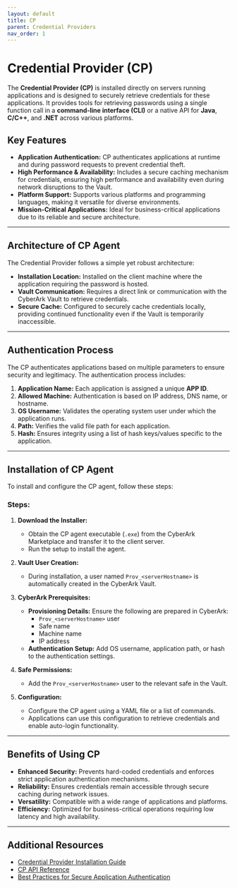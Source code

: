 ```yaml
---
layout: default
title: CP
parent: Credential Providers
nav_order: 1
---
```

#  Credential Provider (CP)


The **Credential Provider (CP)** is installed directly on servers running applications and is designed to securely retrieve credentials for these applications. It provides tools for retrieving passwords using a single function call in a **command-line interface (CLI)** or a native API for **Java**, **C/C++**, and **.NET** across various platforms. 

## Key Features
- **Application Authentication:** CP authenticates applications at runtime and during password requests to prevent credential theft.
- **High Performance & Availability:** Includes a secure caching mechanism for credentials, ensuring high performance and availability even during network disruptions to the Vault.
- **Platform Support:** Supports various platforms and programming languages, making it versatile for diverse environments.
- **Mission-Critical Applications:** Ideal for business-critical applications due to its reliable and secure architecture.

---

## Architecture of CP Agent

The Credential Provider follows a simple yet robust architecture:

- **Installation Location:** Installed on the client machine where the application requiring the password is hosted.
- **Vault Communication:** Requires a direct link or communication with the CyberArk Vault to retrieve credentials.
- **Secure Cache:** Configured to securely cache credentials locally, providing continued functionality even if the Vault is temporarily inaccessible.

---

## Authentication Process

The CP authenticates applications based on multiple parameters to ensure security and legitimacy. The authentication process includes:

1. **Application Name:** Each application is assigned a unique **APP ID**.
2. **Allowed Machine:** Authentication is based on IP address, DNS name, or hostname.
3. **OS Username:** Validates the operating system user under which the application runs.
4. **Path:** Verifies the valid file path for each application.
5. **Hash:** Ensures integrity using a list of hash keys/values specific to the application.

---

## Installation of CP Agent

To install and configure the CP agent, follow these steps:

### Steps:
1. **Download the Installer:**
   - Obtain the CP agent executable (`.exe`) from the CyberArk Marketplace and transfer it to the client server.
   - Run the setup to install the agent.

2. **Vault User Creation:**
   - During installation, a user named `Prov_<serverHostname>` is automatically created in the CyberArk Vault.

3. **CyberArk Prerequisites:**
   - **Provisioning Details:** Ensure the following are prepared in CyberArk:
     - `Prov_<serverHostname>` user
     - Safe name
     - Machine name
     - IP address
   - **Authentication Setup:** Add OS username, application path, or hash to the authentication settings.

4. **Safe Permissions:**
   - Add the `Prov_<serverHostname>` user to the relevant safe in the Vault.

5. **Configuration:**
   - Configure the CP agent using a YAML file or a list of commands.
   - Applications can use this configuration to retrieve credentials and enable auto-login functionality.

---

## Benefits of Using CP
- **Enhanced Security:** Prevents hard-coded credentials and enforces strict application authentication mechanisms.
- **Reliability:** Ensures credentials remain accessible through secure caching during network issues.
- **Versatility:** Compatible with a wide range of applications and platforms.
- **Efficiency:** Optimized for business-critical operations requiring low latency and high availability.

---

## Additional Resources
- [Credential Provider Installation Guide](https://docs.cyberark.com/)
- [CP API Reference](https://docs.cyberark.com/)
- [Best Practices for Secure Application Authentication](https://docs.cyberark.com/)

